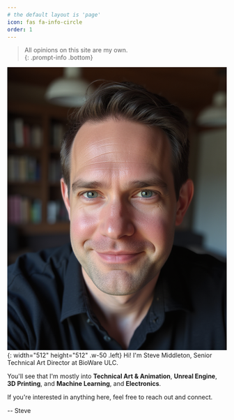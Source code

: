 ```yaml
---
# the default layout is 'page'
icon: fas fa-info-circle
order: 1
---
```


> All opinions on this site are my own.  
{: .prompt-info .bottom}

![Steve Headshot](/assets/img/headshot4.png){: width="512" height="512" .w-50 .left}
Hi!  I'm Steve Middleton, Senior Technical Art Director at BioWare ULC.  

You'll see that I'm mostly into **Technical Art & Animation**, **Unreal Engine**, **3D Printing**, and **Machine Learning**, and **Electronics**. 

If you're interested in anything here, feel free to reach out and connect.


-- Steve